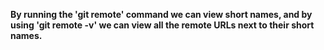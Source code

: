 **By running the 'git remote' command we can view short names, and by using 'git remote -v' we can view all the remote URLs next to their short names.**